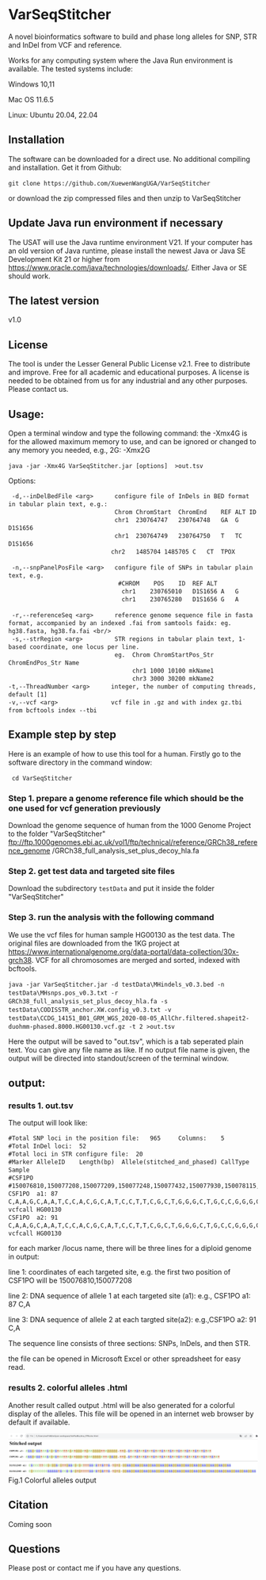 # VarSeqStitcher
A novel bioinformatics software to build and phase long alleles for SNP, STR and InDel from VCF and reference.

Works for any computing system where the Java Run environment is available. The tested systems include:

Windows 10,11

Mac OS 11.6.5

Linux: Ubuntu 20.04, 22.04

## Installation 
The software can be downloaded for a direct use. No additional compiling and installation.  Get it from Github: 

`git clone https://github.com/XuewenWangUGA/VarSeqStitcher`

or download the zip compressed files and then unzip to VarSeqStitcher

## Update Java run environment if necessary
The USAT will use the Java runtime environment V21. If your computer has an old version of Java runtime, please install the newest Java or Java SE Development Kit 21 or higher from https://www.oracle.com/java/technologies/downloads/. Either Java or SE should work.

## The latest version 
v1.0

## License
The tool is under the Lesser General Public License v2.1. Free to distribute and improve. Free for all academic and educational purposes. A license is needed to be obtained from us for any industrial and any other purposes. Please contact us.

## Usage:
Open a terminal window and type the following command: the -Xmx4G is for the allowed maximum memory to use, and can be ignored or changed to any memory you needed, e.g., 2G: -Xmx2G

`java -jar -Xmx4G VarSeqStitcher.jar [options]  >out.tsv`

Options:  
    
     -d,--inDelBedFile <arg>      configure file of InDels in BED format in tabular plain text, e.g.: 
                                  Chrom	ChromStart	ChromEnd	REF	ALT	ID
                                  chr1	230764747	230764748	GA	G	D1S1656
                                  chr1	230764749	230764750	T	TC	D1S1656
                                 chr2	1485704	1485705	C	CT	TPOX
                              
     -n,--snpPanelPosFile <arg>   configure file of SNPs in tabular plain text, e.g.  
                                   #CHROM	 POS 	ID	REF	ALT
                                    chr1	230765010	D1S1656	A	G
                                    chr1	230765280	D1S1656	G	A
 
     -r,--referenceSeq <arg>      reference genome sequence file in fasta format, accompanied by an indexed .fai from samtools faidx: eg. hg38.fasta, hg38.fa.fai <br/>
     -s,--strRegion <arg>         STR regions in tabular plain text, 1-based coordinate, one locus per line.  
                                  eg.  Chrom ChromStartPos_Str ChromEndPos_Str Name
                                       chr1 1000 10100 mkName1
                                       chr3 3000 30200 mkName2
    -t,--ThreadNumber <arg>      integer, the number of computing threads, default [1]
    -v,--vcf <arg>               vcf file in .gz and with index gz.tbi from bcftools index --tbi


       
## Example step by step
Here is an example of how to use this tool for a human. 
Firstly go to the software directory in the command window:

` cd VarSeqStitcher`
       
### Step 1. prepare a genome reference file which should be the one used for vcf generation previously 
Download the genome sequence of human from the 1000 Genome Project to the folder "VarSeqStitcher" 
       ftp://ftp.1000genomes.ebi.ac.uk/vol1/ftp/technical/reference/GRCh38_reference_genome /GRCh38_full_analysis_set_plus_decoy_hla.fa	
       
       
### Step 2. get test data and targeted site files 
Download the subdirectory `testData` and put it inside the folder "VarSeqStitcher"


### Step 3. run the analysis with the following command
We use the vcf files for human sample HG00130 as the test data. The original files are downloaded from the 1KG project at https://www.internationalgenome.org/data-portal/data-collection/30x-grch38. VCF for all chromosomes are merged and sorted, indexed with bcftools.
       
`java -jar VarSeqStitcher.jar -d testData\MHindels_v0.3.bed -n testData\MHsnps.pos_v0.3.txt -r GRCh38_full_analysis_set_plus_decoy_hla.fa -s testData\CODISSTR_anchor.XW.config_v0.3.txt -v testData\CCDG_14151_B01_GRM_WGS_2020-08-05_AllChr.filtered.shapeit2-duohmm-phased.8000.HG00130.vcf.gz -t 2 >out.tsv`


Here the output will be saved to "out.tsv", which is a tab seperated plain text. You can give any file name as like. If no output file name is given, the output will be directed into standout/screen of the terminal window.


## output: 
### results 1. out.tsv

The output will look like:

    #Total SNP loci in the position file:	965 	Columns:	5
    #Total InDel loci:	52
    #Total loci in STR configure file:	20
    #Marker	AlleleID	Length(bp)	Allele(stitched_and_phased)	CallType	Sample
    #CSF1PO        #150076810,150077208,150077209,150077248,150077432,150077930,150078115,150078547,150078565,150078667,150078700,150078856,150079140,150079167,150079266,150079332,150079368,150079539,150079547,150079796,150079818,150079998,150080011,150080550,150080613,150080780,150080990,150081238,150081390,150081538,150081664,150082349,150082446,150082478,150082618,150083032,150083033,150083645,150083666,150084099,150084113,150084310,150084394,150084398;150079596,150079750,150079977;150076324		
    CSF1PO	a1:	87	C,A,A,G,C,A,A,T,C,C,A,C,G,C,A,T,C,C,T,T,C,G,C,T,G,G,G,C,T,G,C,C,G,G,G,G,T,T,C,G,G,G,G,G;T,T,G;ATCTATCTATCTATCTATCTATCTATCTATCTATCTATCT	vcfcall	HG00130
    CSF1PO	a2:	91	C,A,A,G,C,A,A,T,C,C,A,C,G,C,A,T,C,C,T,T,C,G,C,T,G,G,G,C,T,G,C,C,G,G,G,G,C,T,T,C,G,A,G,G;T,T,G;ATCTATCTATCTATCTATCTATCTATCTATCTATCTATCTATCT	vcfcall	HG00130

for each marker /locus name, there will be three lines for a diploid genome in output: 

line 1: coordinates of each targeted site, e.g. the first two position of CSF1PO will be 150076810,150077208

line 2: DNA sequence of allele 1 at each targeted site (a1): e.g., CSF1PO	a1:	87	C,A

line 3: DNA sequence of allele 2 at each targted site(a2): e.g.,CSF1PO	a2:	91	C,A

The sequence line consists of three sections: SNPs, InDels, and then STR.

the file can be opened in Microsoft Excel or other spreadsheet for easy read.

### results 2. colorful alleles .html

Another result called output .html will be also generated for a colorful display of the alleles. This file will be opened in an internet web browser by default if available.

![ColorAlleleImage](VarSeqStitcher_test.PNG) Fig.1 Colorful alleles output


## Citation

Coming soon

## Questions

Please post or contact me if you have any questions.

       


                              
